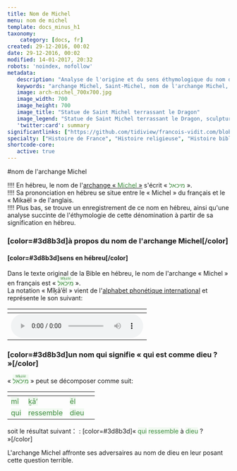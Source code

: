 ```yaml
---
title: Nom de Michel
menu: nom de michel
template: docs_minus_h1
taxonomy:
    category: [docs, fr]
created: 29-12-2016, 00:02
date: 29-12-2016, 00:02
modified: 14-01-2017, 20:32
robots: 'noindex, nofollow'
metadata:
   description: "Analyse de l'origine et du sens éthymologique du nom de l'archange Michel à partir de sa dénomination en hébreu"
   keywords: "archange Michel, Saint-Michel, nom de l'archange Michel, hébreu, origine du nom de Saint-Michel"
   image: arch-michel_700x700.jpg
   image_width: 700
   image_height: 700
   image_title: "Statue de Saint Michel terrassant le Dragon"
   image_legend: "Statue de Saint Michel terrassant le Dragon, sculpture couronnant l'abbaye du Mont-Saint-Michel et réalisée par Emmanuel Fremiet"
   'twitter:card': summary
significantlinks: ["https://github.com/tidiview/francois-vidit.com/blob/develop/user/sites/docs/pages/01.home/04.mont-saint-michel/arch-michel/01.nom/docs.fr.md", "https://fr.wikipedia.org/wiki/Alphabet_phonétique_international", "https://fr.wikipedia.org/wiki/Michel_(archange)"]
specialty: ["Histoire de France", "Histoire religieuse", "Histoire biblique", "Nouveau Testament", "Apocalypse", "Archange Michel", "Saint-Michel", "Mont-Saint-Michel", "hébreu", "nom de l'archange Michel", "origine du nom de Saint-Michel"]
shortcode-core:
   active: true
---
```

#nom de l'archange Michel

!!!! En hébreu, le nom de l'[archange « <span style="color:#3d8b3d;">Michel</span> »][1] s'écrit « <span lang="he" style="color:#3d8b3d;">מיכאל</span> ».  
!!!! Sa prononciation en hébreu se situe entre le « Michel » du français et le « Mikaël » de l'anglais.  
!!!! Plus bas, se trouve un enregistrement de ce nom en hébreu, ainsi qu'une analyse succinte de l'éthymologie de cette dénomination à partir de sa signification en hébreu.  

### [color=#3d8b3d]à propos du nom de l'archange Michel[/color]

#### [color=#3d8b3d]sens en hébreu[/color]

Dans le texte original de la Bible en hébreu, le nom de l'archange « Michel » en français est « <ruby><rb><span style="background:#f1f9f1;color:#3d8b3d;" lang="he">מיכאל</span></rb><rt><span style="background:#f1f9f1;color:#3d8b3d;">Mîḵā’ēl</span></rt></ruby> ».  
La notation « Mîḵā’ēl » vient de l'[alphabet phonétique international][2] et représente le son suivant:      

| <span hidden>hidden</span> |
| -------------------------- |
| ![enregistrement de la prononciation de מיכאל en hébreu][3] |

### [color=#3d8b3d]un nom qui signifie « qui est comme dieu ? »[/color]

« <ruby><rb><span style="background:#f1f9f1;color:#3d8b3d;">מיכאל</span></rb><rt><span style="background:#f1f9f1;color:#3d8b3d;">Mîḵā’ēl</span></rt></ruby> » peut se décomposer comme suit:  

| <span hidden>hidden</span> | <span hidden>hidden</span> | <span hidden>hidden</span> | <span hidden>hidden</span> |
| -------------------------- | -------------------------- | -------------------------- | -------------------------- |
| <span style="background:#f1f9f1;color:#3d8b3d;">mî</span> | <span style="background:#f1f9f1;color:#3d8b3d;">ḵā’</span> | <span style="background:#f1f9f1;color:#3d8b3d;">ēl</span> |
| <span style="background:#f1f9f1;color:#3d8b3d;">qui</span> | <span style="background:#f1f9f1;color:#3d8b3d;">ressemble</span> | <span style="background:#f1f9f1;color:#3d8b3d;">dieu</span> |  

soit le résultat suivant：
: [color=#3d8b3d]« <span style="background:#f1f9f1;color:#3d8b3d;">qui</span> <span style="background:#f1f9f1;color:#3d8b3d;">ressemble</span> à <span style="background:#f1f9f1;color:#3d8b3d;">dieu</span> ? »[/color]  

L'archange Michel affronte ses adversaires au nom de dieu en leur posant cette question terrible.  

[1]: https://fr.wikipedia.org/wiki/Michel_(archange) "https://fr.wikipedia.org/wiki/Michel (archange)"
[2]: https://fr.wikipedia.org/wiki/Alphabet_phon%C3%A9tique_international "https://fr.wikipedia.org/wiki/Alphabet phonétique international"
[3]: ./prononciation_mihael.mp3 "Prononciation de מיכאל en hébreu"